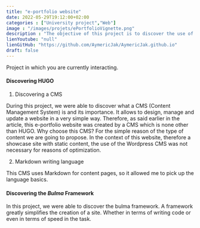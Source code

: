 ```yaml
---
title: "e-portfolio website"
date: 2022-05-29T19:12:00+02:00
categories : ["University project","Web"]
image : "/images/projets/ePortfolioVignette.png"
description : "The objective of this project is to discover the use of a CMS, in our case, a CMS for static website: Hugo. Our mission: to create our personal e-Portfolio website."
lienYoutube: "null"
lienGitHub: "https://github.com/AymericJak/AymericJak.github.io"
draft: false
---
```


Project in which you are currently interacting.

#### Discovering HUGO

1. Discovering a CMS

During this project, we were able to discover what a CMS (Content Management System) is and its importance. It allows to design, manage and update a website in a very simple way. Therefore, as said earlier in the article, this e-portfolio website was created by a CMS which is none other than HUGO.
Why choose this CMS? For the simple reason of the type of content we are going to propose. In the context of this website, therefore a showcase site with static content, the use of the Wordpress CMS was not necessary for reasons of optimization.

2. Markdown writing language

This CMS uses Markdown for content pages, so it allowed me to pick up the language basics.

#### Discovering the *Bulma* Framework

In this project, we were able to discover the bulma framework.
A framework greatly simplifies the creation of a site. Whether in terms of writing code or even in terms of speed in the task.

